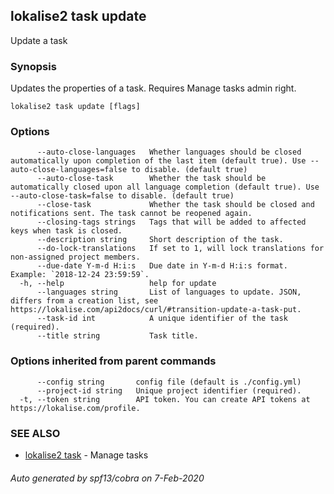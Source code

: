## lokalise2 task update

Update a task

### Synopsis

Updates the properties of a task. Requires Manage tasks admin right.

```
lokalise2 task update [flags]
```

### Options

```
      --auto-close-languages   Whether languages should be closed automatically upon completion of the last item (default true). Use --auto-close-languages=false to disable. (default true)
      --auto-close-task        Whether the task should be automatically closed upon all language completion (default true). Use --auto-close-task=false to disable. (default true)
      --close-task             Whether the task should be closed and notifications sent. The task cannot be reopened again.
      --closing-tags strings   Tags that will be added to affected keys when task is closed.
      --description string     Short description of the task.
      --do-lock-translations   If set to 1, will lock translations for non-assigned project members.
      --due-date Y-m-d H:i:s   Due date in Y-m-d H:i:s format. Example: `2018-12-24 23:59:59`.
  -h, --help                   help for update
      --languages string       List of languages to update. JSON, differs from a creation list, see https://lokalise.com/api2docs/curl/#transition-update-a-task-put.
      --task-id int            A unique identifier of the task (required).
      --title string           Task title.
```

### Options inherited from parent commands

```
      --config string       config file (default is ./config.yml)
      --project-id string   Unique project identifier (required).
  -t, --token string        API token. You can create API tokens at https://lokalise.com/profile.
```

### SEE ALSO

* [lokalise2 task](lokalise2_task.md)	 - Manage tasks

###### Auto generated by spf13/cobra on 7-Feb-2020
